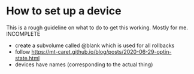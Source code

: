 # How to set up a device

This is a rough guideline on what to do to get this working. Mostly for me.
INCOMPLETE

- create a subvolume called @blank which is used for all rollbacks
- follow https://mt-caret.github.io/blog/posts/2020-06-29-optin-state.html
- devices have names (corresponding to the actual thing)

